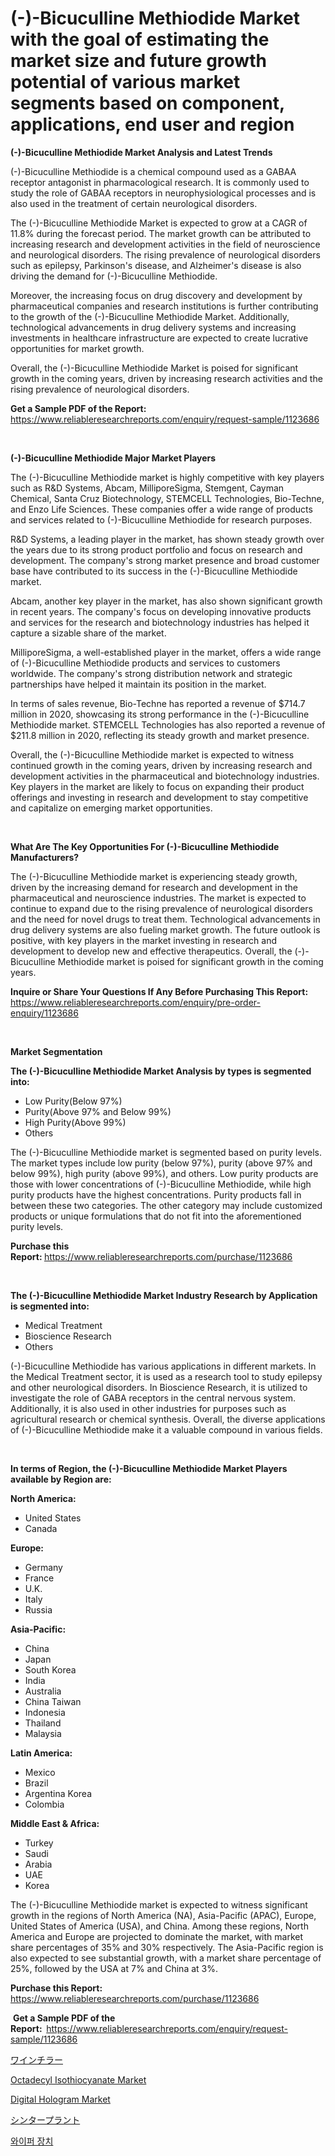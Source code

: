 <p><h1>(-)-Bicuculline Methiodide Market with the goal of estimating the market size and future growth potential of various market segments based on component, applications, end user and region</h1></p><p><strong>(-)-Bicuculline Methiodide Market Analysis and Latest Trends</strong></p>
<p><p>(-)-Bicuculline Methiodide is a chemical compound used as a GABAA receptor antagonist in pharmacological research. It is commonly used to study the role of GABAA receptors in neurophysiological processes and is also used in the treatment of certain neurological disorders.</p><p>The (-)-Bicuculline Methiodide Market is expected to grow at a CAGR of 11.8% during the forecast period. The market growth can be attributed to increasing research and development activities in the field of neuroscience and neurological disorders. The rising prevalence of neurological disorders such as epilepsy, Parkinson's disease, and Alzheimer's disease is also driving the demand for (-)-Bicuculline Methiodide.</p><p>Moreover, the increasing focus on drug discovery and development by pharmaceutical companies and research institutions is further contributing to the growth of the (-)-Bicuculline Methiodide Market. Additionally, technological advancements in drug delivery systems and increasing investments in healthcare infrastructure are expected to create lucrative opportunities for market growth.</p><p>Overall, the (-)-Bicuculline Methiodide Market is poised for significant growth in the coming years, driven by increasing research activities and the rising prevalence of neurological disorders.</p></p>
<p><strong>Get a Sample PDF of the Report:&nbsp;</strong> <a href="https://www.reliableresearchreports.com/enquiry/request-sample/1123686">https://www.reliableresearchreports.com/enquiry/request-sample/1123686</a></p>
<p>&nbsp;</p>
<p><strong>(-)-Bicuculline Methiodide Major Market Players</strong></p>
<p><p>The (-)-Bicuculline Methiodide market is highly competitive with key players such as R&D Systems, Abcam, MilliporeSigma, Stemgent, Cayman Chemical, Santa Cruz Biotechnology, STEMCELL Technologies, Bio-Techne, and Enzo Life Sciences. These companies offer a wide range of products and services related to (-)-Bicuculline Methiodide for research purposes.</p><p>R&D Systems, a leading player in the market, has shown steady growth over the years due to its strong product portfolio and focus on research and development. The company's strong market presence and broad customer base have contributed to its success in the (-)-Bicuculline Methiodide market.</p><p>Abcam, another key player in the market, has also shown significant growth in recent years. The company's focus on developing innovative products and services for the research and biotechnology industries has helped it capture a sizable share of the market.</p><p>MilliporeSigma, a well-established player in the market, offers a wide range of (-)-Bicuculline Methiodide products and services to customers worldwide. The company's strong distribution network and strategic partnerships have helped it maintain its position in the market.</p><p>In terms of sales revenue, Bio-Techne has reported a revenue of $714.7 million in 2020, showcasing its strong performance in the (-)-Bicuculline Methiodide market. STEMCELL Technologies has also reported a revenue of $211.8 million in 2020, reflecting its steady growth and market presence.</p><p>Overall, the (-)-Bicuculline Methiodide market is expected to witness continued growth in the coming years, driven by increasing research and development activities in the pharmaceutical and biotechnology industries. Key players in the market are likely to focus on expanding their product offerings and investing in research and development to stay competitive and capitalize on emerging market opportunities.</p></p>
<p>&nbsp;</p>
<p><strong>What Are The Key Opportunities For (-)-Bicuculline Methiodide Manufacturers?</strong></p>
<p><p>The (-)-Bicuculline Methiodide market is experiencing steady growth, driven by the increasing demand for research and development in the pharmaceutical and neuroscience industries. The market is expected to continue to expand due to the rising prevalence of neurological disorders and the need for novel drugs to treat them. Technological advancements in drug delivery systems are also fueling market growth. The future outlook is positive, with key players in the market investing in research and development to develop new and effective therapeutics. Overall, the (-)-Bicuculline Methiodide market is poised for significant growth in the coming years.</p></p>
<p><strong>Inquire or Share Your Questions If Any Before Purchasing This Report:</strong> <a href="https://www.reliableresearchreports.com/enquiry/pre-order-enquiry/1123686">https://www.reliableresearchreports.com/enquiry/pre-order-enquiry/1123686</a></p>
<p>&nbsp;</p>
<p><strong>Market Segmentation</strong></p>
<p><strong>The (-)-Bicuculline Methiodide Market Analysis by types is segmented into:</strong></p>
<p><ul><li>Low Purity(Below 97%)</li><li>Purity(Above 97% and Below 99%)</li><li>High Purity(Above 99%)</li><li>Others</li></ul></p>
<p><p>The (-)-Bicuculline Methiodide market is segmented based on purity levels. The market types include low purity (below 97%), purity (above 97% and below 99%), high purity (above 99%), and others. Low purity products are those with lower concentrations of (-)-Bicuculline Methiodide, while high purity products have the highest concentrations. Purity products fall in between these two categories. The other category may include customized products or unique formulations that do not fit into the aforementioned purity levels.</p></p>
<p><strong>Purchase this Report:&nbsp;</strong><a href="https://www.reliableresearchreports.com/purchase/1123686">https://www.reliableresearchreports.com/purchase/1123686</a></p>
<p>&nbsp;</p>
<p><strong>The (-)-Bicuculline Methiodide Market Industry Research by Application is segmented into:</strong></p>
<p><ul><li>Medical Treatment</li><li>Bioscience Research</li><li>Others</li></ul></p>
<p><p>(-)-Bicuculline Methiodide has various applications in different markets. In the Medical Treatment sector, it is used as a research tool to study epilepsy and other neurological disorders. In Bioscience Research, it is utilized to investigate the role of GABA receptors in the central nervous system. Additionally, it is also used in other industries for purposes such as agricultural research or chemical synthesis. Overall, the diverse applications of (-)-Bicuculline Methiodide make it a valuable compound in various fields.</p></p>
<p>&nbsp;</p>
<p><strong>In terms of Region, the (-)-Bicuculline Methiodide Market Players available by Region are:</strong></p>
<p>
    <p> <strong> North America: </strong>
        <ul>
            <li>United States</li>
            <li>Canada</li>
        </ul>
        </p> 
    <p> <strong> Europe: </strong>
        <ul>
            <li>Germany</li>
            <li>France</li>
            <li>U.K.</li>
            <li>Italy</li>
            <li>Russia</li>
        </ul>
        </p> 
    <p> <strong> Asia-Pacific: </strong>
        <ul>
            <li>China</li>
            <li>Japan</li>
            <li>South Korea</li>
            <li>India</li>
            <li>Australia</li>
            <li>China Taiwan</li>
            <li>Indonesia</li>
            <li>Thailand</li>
            <li>Malaysia</li>
        </ul>
        </p> 
    <p> <strong> Latin America: </strong>
        <ul>
            <li>Mexico</li>
            <li>Brazil</li>
            <li>Argentina Korea</li>
            <li>Colombia</li>
        </ul>
        </p> 
    <p> <strong> Middle East & Africa: </strong>
        <ul>
            <li>Turkey</li>
            <li>Saudi</li>
            <li>Arabia</li>
            <li>UAE</li>
            <li>Korea</li>
        </ul>
    </p>
    </p>
<p><p>The (-)-Bicuculline Methiodide market is expected to witness significant growth in the regions of North America (NA), Asia-Pacific (APAC), Europe, United States of America (USA), and China. Among these regions, North America and Europe are projected to dominate the market, with market share percentages of 35% and 30% respectively. The Asia-Pacific region is also expected to see substantial growth, with a market share percentage of 25%, followed by the USA at 7% and China at 3%.</p></p>
<p><strong>Purchase this Report: </strong><a href="https://www.reliableresearchreports.com/purchase/1123686">https://www.reliableresearchreports.com/purchase/1123686</a></p>
<p>&nbsp;<strong>Get a Sample PDF of the Report:&nbsp;&nbsp;</strong><a href="https://www.reliableresearchreports.com/enquiry/request-sample/1123686">https://www.reliableresearchreports.com/enquiry/request-sample/1123686</a></p>
<p><strong></strong></p>
<p><p><a href="https://medium.com/@violetap1969/%E3%83%AF%E3%82%A4%E3%83%B3%E3%83%81%E3%83%A9%E3%83%BC%E3%83%9E%E3%83%BC%E3%82%B1%E3%83%83%E3%83%88-%E5%B8%82%E5%A0%B4cagr-%E5%B8%82%E5%A0%B4%E5%8B%95%E5%90%91-%E3%81%8A%E3%82%88%E3%81%B3%E6%88%90%E9%95%B7%E6%88%A6%E7%95%A5%E3%81%AB%E9%96%A2%E3%81%99%E3%82%8B%E8%A6%8B%E8%AD%98-99596dcd3b1d">ワインチラー</a></p><p><a href="https://view.publitas.com/reportprime-1/global-octadecyl-isothiocyanate-market-by-types-applications-and-major-players-with-regional-growth-rate-analysis-and-development-situation-from-2024-to-2031/">Octadecyl Isothiocyanate Market</a></p><p><a href="https://github.com/jaidynmorantestelletmjzya/Market-Research-Report-List-1/blob/main/digital-hologram-market.md">Digital Hologram Market</a></p><p><a href="https://medium.com/@eusebiomante/%E3%82%B7%E3%83%B3%E3%82%BF%E3%83%BC%E8%A3%BD%E9%80%A0%E3%83%97%E3%83%A9%E3%83%B3%E3%83%88%E5%B8%82%E5%A0%B4-%E5%B8%82%E5%A0%B4%E3%82%B7%E3%82%A7%E3%82%A2-%E5%B8%82%E5%A0%B4%E5%8B%95%E5%90%91-%E5%B0%86%E6%9D%A5%E3%81%AE%E6%88%90%E9%95%B7%E3%82%92%E6%8E%A2%E3%82%8B-d6ee2b2b1f5e">シンタープラント</a></p><p><a href="https://medium.com/@brenzgnarento/%EC%99%80%EC%9D%B4%ED%8D%BC-%EC%9E%A5%EC%B9%98-%EC%8B%9C%EC%9E%A5-%EB%B6%84%EC%84%9D-%EB%B0%8F-2024%EB%85%84%EB%B6%80%ED%84%B0-2031%EB%85%84%EA%B9%8C%EC%A7%80%EC%9D%98-%ED%81%AC%EA%B8%B0-%EC%A0%84%EB%A7%9D-141bc9f7e145">와이퍼 장치</a></p></p>